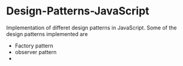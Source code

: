 # Design-Patterns-JavaScript

Implementation of differet design patterns in JavaScript.
Some of the design patterns implemented are
  - Factory pattern
  - observer pattern
  - 
